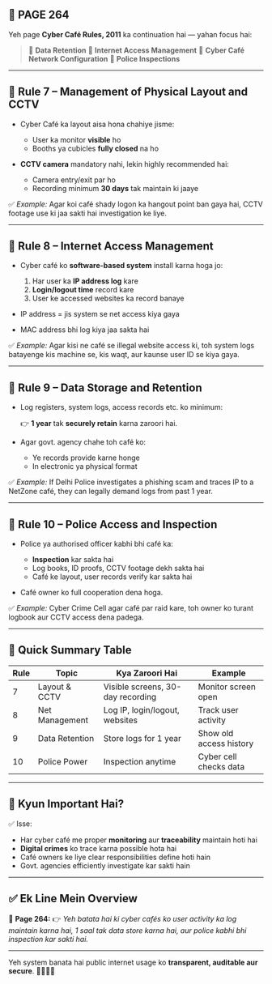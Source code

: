 ## 📄 **PAGE 264**

Yeh page **Cyber Café Rules, 2011** ka continuation hai — yahan focus hai:

> 🔹 **Data Retention**
> 🔹 **Internet Access Management**
> 🔹 **Cyber Café Network Configuration**
> 🔹 **Police Inspections**

---

## 🔹 **Rule 7 – Management of Physical Layout and CCTV**

* Cyber Café ka layout aisa hona chahiye jisme:

  * User ka monitor **visible** ho
  * Booths ya cubicles **fully closed** na ho

* **CCTV camera** mandatory nahi, lekin highly recommended hai:

  * Camera entry/exit par ho
  * Recording minimum **30 days** tak maintain ki jaaye

✅ *Example:*
Agar koi café shady logon ka hangout point ban gaya hai, CCTV footage use ki jaa sakti hai investigation ke liye.

---

## 🔹 **Rule 8 – Internet Access Management**

* Cyber café ko **software-based system** install karna hoga jo:

  1. Har user ka **IP address log** kare
  2. **Login/logout time** record kare
  3. User ke accessed websites ka record banaye

* IP address = jis system se net access kiya gaya

* MAC address bhi log kiya jaa sakta hai

✅ *Example:*
Agar kisi ne café se illegal website access ki, toh system logs batayenge kis machine se, kis waqt, aur kaunse user ID se kiya gaya.

---

## 🔹 **Rule 9 – Data Storage and Retention**

* Log registers, system logs, access records etc. ko minimum:

  👉 **1 year** tak **securely retain** karna zaroori hai.

* Agar govt. agency chahe toh café ko:

  * Ye records provide karne honge
  * In electronic ya physical format

✅ *Example:*
If Delhi Police investigates a phishing scam and traces IP to a NetZone café, they can legally demand logs from past 1 year.

---

## 🔹 **Rule 10 – Police Access and Inspection**

* Police ya authorised officer kabhi bhi café ka:

  * **Inspection** kar sakta hai
  * Log books, ID proofs, CCTV footage dekh sakta hai
  * Café ke layout, user records verify kar sakta hai

* Café owner ko full cooperation dena hoga.

✅ *Example:*
Cyber Crime Cell agar café par raid kare, toh owner ko turant logbook aur CCTV access dena padega.

---

## 🧩 **Quick Summary Table**

| Rule | Topic          | Kya Zaroori Hai                   | Example                 |
| ---- | -------------- | --------------------------------- | ----------------------- |
| 7    | Layout & CCTV  | Visible screens, 30-day recording | Monitor screen open     |
| 8    | Net Management | Log IP, login/logout, websites    | Track user activity     |
| 9    | Data Retention | Store logs for 1 year             | Show old access history |
| 10   | Police Power   | Inspection anytime                | Cyber cell checks data  |

---

## 🔹 **Kyun Important Hai?**

✅ Isse:

* Har cyber café me proper **monitoring** aur **traceability** maintain hoti hai
* **Digital crimes** ko trace karna possible hota hai
* Café owners ke liye clear responsibilities define hoti hain
* Govt. agencies efficiently investigate kar sakti hain

---

## ✅ **Ek Line Mein Overview**

📌 **Page 264:**
👉 *Yeh batata hai ki cyber cafés ko user activity ka log maintain karna hai, 1 saal tak data store karna hai, aur police kabhi bhi inspection kar sakti hai.*

---

Yeh system banata hai public internet usage ko **transparent, auditable aur secure**. 🧾🌐👮‍♂️
